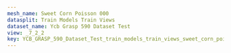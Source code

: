 ```yaml
---
mesh_name: Sweet Corn Poisson 000
datasplit: Train Models Train Views
dataset_name: Ycb Grasp 590 Dataset Test
view: _7_2_2
key: YCB_GRASP_590_Dataset_Test_train_models_train_views_sweet_corn_poisson_000__7_2_2
---
```

